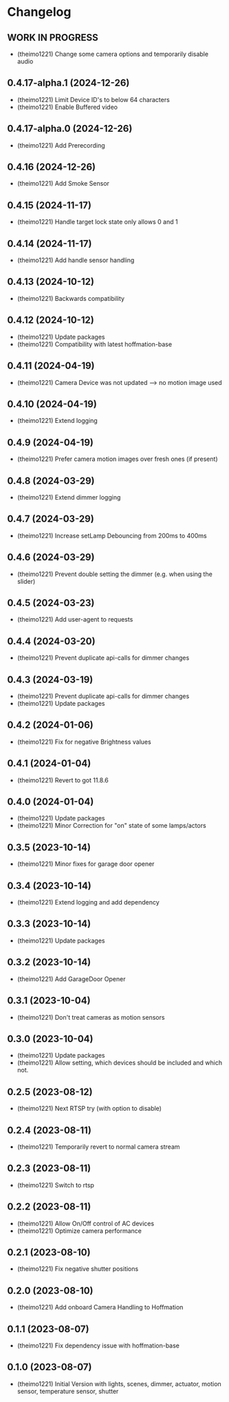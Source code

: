# Changelog

<!--
  Placeholder for the next version (at the beginning of the line):
  ## **WORK IN PROGRESS**
  * (theimo1221) Update packages
-->
## **WORK IN PROGRESS**
* (theimo1221) Change some camera options and temporarily disable audio
## 0.4.17-alpha.1 (2024-12-26)
* (theimo1221) Limit Device ID's to below 64 characters
* (theimo1221) Enable Buffered video

## 0.4.17-alpha.0 (2024-12-26)
* (theimo1221) Add Prerecording

## 0.4.16 (2024-12-26)
* (theimo1221) Add Smoke Sensor

## 0.4.15 (2024-11-17)
* (theimo1221) Handle target lock state only allows 0 and 1

## 0.4.14 (2024-11-17)
* (theimo1221) Add handle sensor handling

## 0.4.13 (2024-10-12)
* (theimo1221) Backwards compatibility

## 0.4.12 (2024-10-12)
* (theimo1221) Update packages
* (theimo1221) Compatibility with latest hoffmation-base

## 0.4.11 (2024-04-19)
* (theimo1221) Camera Device was not updated --> no motion image used

## 0.4.10 (2024-04-19)
* (theimo1221) Extend logging

## 0.4.9 (2024-04-19)
* (theimo1221) Prefer camera motion images over fresh ones (if present)

## 0.4.8 (2024-03-29)
* (theimo1221) Extend dimmer logging

## 0.4.7 (2024-03-29)
* (theimo1221) Increase setLamp Debouncing from 200ms to 400ms

## 0.4.6 (2024-03-29)
* (theimo1221) Prevent double setting the dimmer (e.g. when using the slider)

## 0.4.5 (2024-03-23)
* (theimo1221) Add user-agent to requests

## 0.4.4 (2024-03-20)
* (theimo1221) Prevent duplicate api-calls for dimmer changes

## 0.4.3 (2024-03-19)

* (theimo1221) Prevent duplicate api-calls for dimmer changes
* (theimo1221) Update packages

## 0.4.2 (2024-01-06)

* (theimo1221) Fix for negative Brightness values

## 0.4.1 (2024-01-04)

* (theimo1221) Revert to got 11.8.6

## 0.4.0 (2024-01-04)

* (theimo1221) Update packages
* (theimo1221) Minor Correction for "on" state of some lamps/actors

## 0.3.5 (2023-10-14)

* (theimo1221) Minor fixes for garage door opener

## 0.3.4 (2023-10-14)

* (theimo1221) Extend logging and add dependency

## 0.3.3 (2023-10-14)

* (theimo1221) Update packages

## 0.3.2 (2023-10-14)

* (theimo1221) Add GarageDoor Opener

## 0.3.1 (2023-10-04)

* (theimo1221) Don't treat cameras as motion sensors

## 0.3.0 (2023-10-04)

* (theimo1221) Update packages
* (theimo1221) Allow setting, which devices should be included and which not.

## 0.2.5 (2023-08-12)

* (theimo1221) Next RTSP try (with option to disable)

## 0.2.4 (2023-08-11)

* (theimo1221) Temporarily revert to normal camera stream

## 0.2.3 (2023-08-11)

* (theimo1221) Switch to rtsp

## 0.2.2 (2023-08-11)

* (theimo1221) Allow On/Off control of AC devices
* (theimo1221) Optimize camera performance

## 0.2.1 (2023-08-10)

* (theimo1221) Fix negative shutter positions

## 0.2.0 (2023-08-10)

* (theimo1221) Add onboard Camera Handling to Hoffmation

## 0.1.1 (2023-08-07)

* (theimo1221) Fix dependency issue with hoffmation-base

## 0.1.0 (2023-08-07)

* (theimo1221) Initial Version with lights, scenes, dimmer, actuator, motion sensor, temperature sensor, shutter
